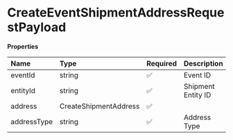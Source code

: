# CreateEventShipmentAddressRequestPayload

**Properties**

| Name        | Type                  | Required | Description        |
| :---------- | :-------------------- | :------- | :----------------- |
| eventId     | string                | ✅       | Event ID           |
| entityId    | string                | ✅       | Shipment Entity ID |
| address     | CreateShipmentAddress | ✅       |                    |
| addressType | string                | ✅       | Address Type       |

<!-- This file was generated by liblab | https://liblab.com/ -->
